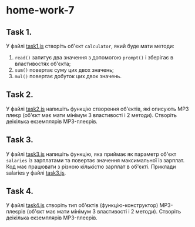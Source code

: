# home-work-7

## Task 1.

У файлі [task1.js](task1.js) cтворіть об'єкт `calculator`, який буде мати методи:

1. `read()` запитує два значення з допомогою `prompt()` і зберігає в властивостях об'єкта;
2. `sum()` повертає суму цих двох значень;
3. `mul()` повертає добуток цих двох значень.

## Task 2.

У файлі [task2.js](task2.js) напишіть функцію створення об'єктів, які описують MP3 плеєр (об'єкт має мати мінімум 3 властивості і 2 методи). Створіть деікілька екземплярів MP3-плеєрів.

## Task 3.

У файлі [task3.js](task3.js) напишіть функцію, яка приймає як параметр об'єкт `salaries` із зарплатами та повертає значення максимальної із зарплат. Код має працювати з різною кількістю зарплат в об'єкті. Приклади salaries у файлі [task3.js](task3.js).

## Task 4.

У файлі [task4.js](task4.js) cтворіть тип об'єктів (функцію-конструктор) MP3-плеєрів (об'єкт має мати мінімум 3 властивості і 2 методи). Створіть деікілька екземплярів MP3-плеєрів.
